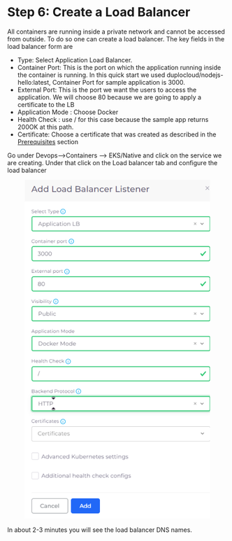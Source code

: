 # Step 6: Create a Load Balancer

All containers are running inside a private network and cannot be accessed from outside. To do so one can create a load balancer. The key fields in the load balancer form are

* Type: Select Application Load Balancer.
* Container Port: This is the port on which the application running inside the container is running. In this quick start we used duplocloud/nodejs-hello:latest, Container Port for sample application is 3000.
* External Port: This is the port we want the users to access the application. We will choose 80 because we are going to apply a certificate to the LB
* Application Mode : Choose Docker
* Health Check : use / for this case because the sample app returns 200OK at this path.
* Certificate: Choose a certificate that was created as described in the [Prerequisites](../prerequisites/) section&#x20;

Go under Devops-->Containers --> EKS/Native and click on the service we are creating. Under that click on the Load balancer tab and configure the load balancer



<figure><img src="../../.gitbook/assets/image (27).png" alt=""><figcaption></figcaption></figure>

In about 2-3 minutes you will see the load balancer DNS names.&#x20;
